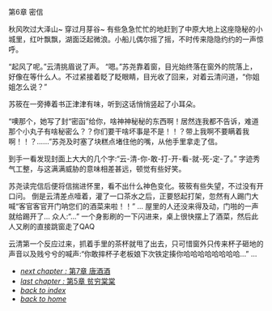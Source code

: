 第6章 密信

秋风吹过大泽山~ 穿过月芽谷~ 有些急急忙忙的地赶到了中原大地上这座隐秘的小城里，红叶飘飘，湖面泛起微浪。小船儿偶尔摇了摇，不时传来隐隐约约的一声惊呼。

“起风了呢。”云清挑眉说了声。
“嗯。”苏尧靠着窗，目光始终落在窗外的院落上，好像在等什么人。不过紧接着眨了眨眼睛，目光收了回来，对着云清问道，“你姐姐怎么说？”

苏筱在一旁捧着书正津津有味，听到这话悄悄竖起了小耳朵。

“噢那个，她写了封“密函”给你，啥神神秘秘的东西啊！居然连我都不告诉，难道那个小丸子有啥秘密么？？你们要干啥坏事是不是！！？带上我啊不要瞒着我啊！！？......”苏尧及时塞了块糕点堵住他的嘴，从他手里拿走了信。

到手一看发现封面上大大的几个字:“云-清-你-敢-打-开-看-就-死-定-了。”
字迹秀气工整，与这满满威胁的意味相差甚远，顿觉有些好笑。

苏尧读完信后便将信揣进怀里，看不出什么神色变化。筱筱有些失望，不过没有开口问。
倒是云清差点噎着，灌了一口茶水之后，正要怒起打架，忽然有人踢门大喊“客官客官开门呐您们的酒菜来啦！！”
...
屋里的人还没来得及动，门啪的一声就给踢开了...
众人:“...”
一个身影刷的一下闪进来，桌上很快摆上了酒菜，然后此人又刷的直接跳窗走了QAQ

云清第一个反应过来，抓着手里的茶杯就甩了出去，只可惜窗外只传来杯子砸地的声音以及贱兮兮的喊声:“你敢摔杯子老板娘下次铁定揍你哈哈哈哈哈哈哈哈...”
...

- [*next chapter :* 第7章 唐酒酒](https://fiiish-yu.github.io/redleaf/chapters/chapter7)
- [*last chapter :* 第5章 贫穷棠棠](https://fiiish-yu.github.io/redleaf/chapters/chapter5)
- [*back to index*](https://fiiish-yu.github.io/redleaf/index)
- [*back to home*](https://fiiish-yu.github.io/)